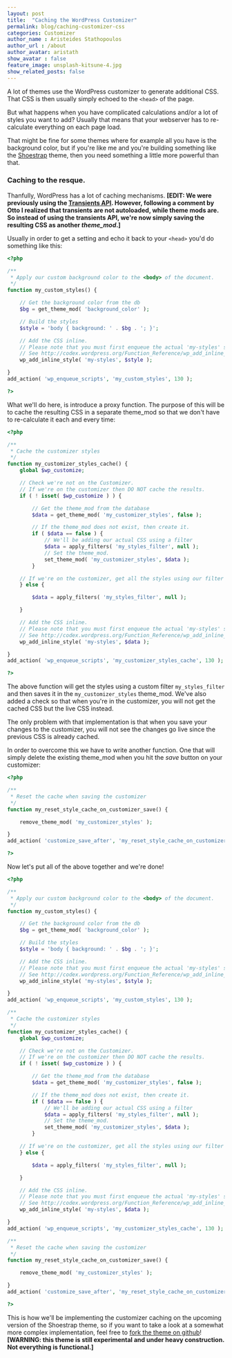 ```yaml
---
layout: post
title:  "Caching the WordPress Customizer"
permalink: blog/caching-customizer-css
categories: Customizer
author_name : Aristeides Stathopoulos
author_url : /about
author_avatar: aristath
show_avatar : false
feature_image: unsplash-kitsune-4.jpg
show_related_posts: false
---
```


A lot of themes use the WordPress customizer to generate additional CSS.
That CSS is then usually simply echoed to the `<head>` of the page.

But what happens when you have complicated calculations and/or a lot of styles you want to add? Usually that means that your webserver has to re-calculate everything on each page load.

That might be fine for some themes where for example all you have is the background color, but if you're like me and you're building something like the [Shoestrap](https://github.com/wpmu/shoestrap) theme, then you need something a little more powerful than that.

### Caching to the resque.

Thanfully, WordPress has a lot of caching mechanisms.
**[EDIT: We were previously using the [Transients API](http://codex.wordpress.org/Transients_API). However, following a comment by Otto I realized that transients are not autoloaded, while theme mods are. So instead of using the transients API, we're now simply saving the resulting CSS as another *theme_mod*.]**

Usually in order to get a setting and echo it back to your `<head>` you'd do something like this:

```php
<?php

/**
 * Apply our custom background color to the <body> of the document.
 */
function my_custom_styles() {

	// Get the background color from the db
	$bg = get_theme_mod( 'background_color' );

	// Build the styles
	$style = 'body { background: ' . $bg . '; }';

	// Add the CSS inline.
	// Please note that you must first enqueue the actual 'my-styles' stylesheet.
	// See http://codex.wordpress.org/Function_Reference/wp_add_inline_style#Examples
	wp_add_inline_style( 'my-styles', $style );

}
add_action( 'wp_enqueue_scripts', 'my_custom_styles', 130 );

?>
```

What we'll do here, is introduce a proxy function.
The purpose of this will be to cache the resulting CSS in a separate theme_mod so that we don't have to re-calculate it each and every time:

```php
<?php

/**
 * Cache the customizer styles
 */
function my_customizer_styles_cache() {
	global $wp_customize;

	// Check we're not on the Customizer.
	// If we're on the customizer then DO NOT cache the results.
	if ( ! isset( $wp_customize ) ) {

		// Get the theme_mod from the database
		$data = get_theme_mod( 'my_customizer_styles', false );

		// If the theme_mod does not exist, then create it.
		if ( $data == false ) {
			// We'll be adding our actual CSS using a filter
			$data = apply_filters( 'my_styles_filter', null );
			// Set the theme_mod.
			set_theme_mod( 'my_customizer_styles', $data );
		}

	// If we're on the customizer, get all the styles using our filter
	} else {

		$data = apply_filters( 'my_styles_filter', null );

	}

	// Add the CSS inline.
	// Please note that you must first enqueue the actual 'my-styles' stylesheet.
	// See http://codex.wordpress.org/Function_Reference/wp_add_inline_style#Examples
	wp_add_inline_style( 'my-styles', $data );

}
add_action( 'wp_enqueue_scripts', 'my_customizer_styles_cache', 130 );

?>
```
The above function will get the styles using a custom filter `my_styles_filter` and then saves it in the `my_customizer_styles` theme_mod.
We've also added a check so that when you're in the customizer, you will not get the cached CSS but the live CSS instead.

The only problem with that implementation is that when you save your changes to the customizer, you will not see the changes go live since the previous CSS is already cached.

In order to overcome this we have to write another function. One that will simply delete the existing theme_mod when you hit the *save* button on your customizer:

```php
<?php

/**
 * Reset the cache when saving the customizer
 */
function my_reset_style_cache_on_customizer_save() {

	remove_theme_mod( 'my_customizer_styles' );

}
add_action( 'customize_save_after', 'my_reset_style_cache_on_customizer_save' );

?>
```

Now let's put all of the above together and we're done!

```php
<?php

/**
 * Apply our custom background color to the <body> of the document.
 */
function my_custom_styles() {

	// Get the background color from the db
	$bg = get_theme_mod( 'background_color' );

	// Build the styles
	$style = 'body { background: ' . $bg . '; }';

	// Add the CSS inline.
	// Please note that you must first enqueue the actual 'my-styles' stylesheet.
	// See http://codex.wordpress.org/Function_Reference/wp_add_inline_style#Examples
	wp_add_inline_style( 'my-styles', $style );

}
add_action( 'wp_enqueue_scripts', 'my_custom_styles', 130 );

/**
 * Cache the customizer styles
 */
function my_customizer_styles_cache() {
	global $wp_customize;

	// Check we're not on the Customizer.
	// If we're on the customizer then DO NOT cache the results.
	if ( ! isset( $wp_customize ) ) {

		// Get the theme_mod from the database
		$data = get_theme_mod( 'my_customizer_styles', false );

		// If the theme_mod does not exist, then create it.
		if ( $data == false ) {
			// We'll be adding our actual CSS using a filter
			$data = apply_filters( 'my_styles_filter', null );
			// Set the theme_mod.
			set_theme_mod( 'my_customizer_styles', $data );
		}

	// If we're on the customizer, get all the styles using our filter
	} else {

		$data = apply_filters( 'my_styles_filter', null );

	}

	// Add the CSS inline.
	// Please note that you must first enqueue the actual 'my-styles' stylesheet.
	// See http://codex.wordpress.org/Function_Reference/wp_add_inline_style#Examples
	wp_add_inline_style( 'my-styles', $data );

}
add_action( 'wp_enqueue_scripts', 'my_customizer_styles_cache', 130 );

/**
 * Reset the cache when saving the customizer
 */
function my_reset_style_cache_on_customizer_save() {

	remove_theme_mod( 'my_customizer_styles' );

}
add_action( 'customize_save_after', 'my_reset_style_cache_on_customizer_save' );

?>
```

This is how we'll be implementing the customizer caching on the upcoming version of the Shoestrap theme, so if you want to take a look at a somewhat more complex implementation, feel free to [fork the theme on github](https://github.com/wpmu/shoestrap)! **[WARNING: this theme is still experimental and under heavy construction. Not everything is functional.]**
